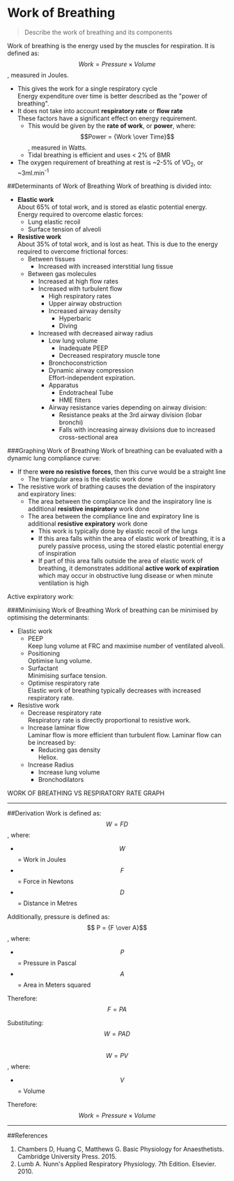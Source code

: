 # Work of Breathing
> Describe the work of breathing and its components

Work of breathing is the energy used by the muscles for respiration. It is defined as:  
$$Work = Pressure \times Volume$$, measured in Joules.

* This gives the work for a single respiratory cycle  
Energy expenditure over time is better described as the "power of breathing".
* It does not take into account **respiratory rate** or **flow rate**  
These factors have a significant effect on energy requirement.
  * This would be given by the **rate of work**, or **power**, where:  
  $$Power = {Work \over Time}$$, measured in Watts.
  * Tidal breathing is efficient and uses < 2% of BMR
* The oxygen requirement of breathing at rest is ~2-5% of VO<sub>2</sub>, or ~3ml.min<sup>-1</sup>

##Determinants of Work of Breathing
Work of breathing is divided into:
* **Elastic work**  
About 65% of total work, and is stored as elastic potential energy. Energy required to overcome elastic forces:
  * Lung elastic recoil
  * Surface tension of alveoli
* **Resistive work**  
About 35% of total work, and is lost as heat. This is due to the energy required to overcome frictional forces:
  * Between tissues
    * Increased with increased interstitial lung tissue
  * Between gas molecules
    * Increased at high flow rates
    * Increased with turbulent flow
      * High respiratory rates
      * Upper airway obstruction
      * Increased airway density
        * Hyperbaric
        * Diving
    * Increased with decreased airway radius 
      * Low lung volume
        * Inadequate PEEP
        * Decreased respiratory muscle tone
      * Bronchoconstriction
      * Dynamic airway compression  
      Effort-independent expiration.
      * Apparatus
        * Endotracheal Tube
        * HME filters
      * Airway resistance varies depending on airway division:
        * Resistance peaks at the 3rd airway division (lobar bronchi)
        * Falls with increasing airway divisions due to increased cross-sectional area  
        <object data="resources\airway-gen-vs-resistance.svg" type="image/svg+xml"></object>




###Graphing Work of Breathing
Work of breathing can be evaluated with a dynamic lung compliance curve:

<object data="resources\workofbreathing.svg" type="image/svg+xml"></object>

* If there **were no resistive forces**, then this curve would be a straight line
  * The triangular area is the elastic work done
* The resistive work of brathing causes the deviation of the inspiratory and expiratory lines:
  * The area between the compliance line and the inspiratory line is additional **resistive inspiratory** work done
  * The area between the compliance line and expiratory line is additional **resistive expiratory** work done
    * This work is typically done by elastic recoil of the lungs
    * If this area falls within the area of elastic work of breathing, it is a purely passive process, using the stored elastic potential energy of inspiration
    * If part of this area falls outside the area of elastic work of breathing, it demonstrates additional **active work of expiration** which may occur in obstructive lung disease or when minute ventilation is high

Active expiratory work:
<object data="resources\workofbreathing-obstructive.svg" type="image/svg+xml"></object>



###Minimising Work of Breathing
Work of breathing can be minimised by optimising the determinants:
* Elastic work
  * PEEP  
  Keep lung volume at FRC and maximise number of ventilated alveoli.
  * Positioning  
  Optimise lung volume.
  * Surfactant  
  Minimising surface tension.
  * Optimise respiratory rate  
  Elastic work of breathing typically decreases with increased respiratory rate.
* Resistive work  
  * Decrease respiratory rate  
  Respiratory rate is directly proportional to resistive work.
  * Increase laminar flow  
  Laminar flow is more efficient than turbulent flow. Laminar flow can be increased by:
    * Reducing gas density  
    Heliox.
  * Increase Radius  
    * Increase lung volume
    * Bronchodilators  

WORK OF BREATHING VS RESPIRATORY RATE GRAPH

---
##Derivation
Work is defined as:   
$$ W = FD $$, where:
* $$W$$ = Work in Joules
* $$F$$ = Force in Newtons
* $$D$$ = Distance in Metres

Additionally, pressure is defined as:  
$$ P = {F \over A}$$, where:
* $$P$$ = Pressure in Pascal
* $$A$$ = Area in Meters squared

Therefore:  
$$F = PA$$  

Substituting:  
$$W = PAD$$  
$$W = PV$$, where:
* $$V$$ = Volume

Therefore:  
$$Work = Pressure \times Volume$$

---
##References
1. Chambers D, Huang C, Matthews G. Basic Physiology for Anaesthetists. Cambridge University Press. 2015.
2. Lumb A. Nunn's Applied Respiratory Physiology. 7th Edition. Elsevier. 2010.
  